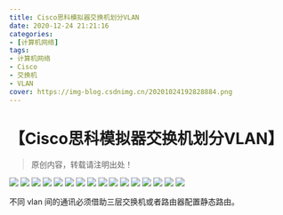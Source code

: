 ```yaml
---
title: Cisco思科模拟器交换机划分VLAN
date: 2020-12-24 21:21:16
categories:
- [计算机网络]
tags:
- 计算机网络
- Cisco
- 交换机
- VLAN
cover: https://img-blog.csdnimg.cn/20201024192828884.png
---
```


# 【Cisco思科模拟器交换机划分VLAN】

> 原创内容，转载请注明出处！



![](https://img-blog.csdnimg.cn/20201024192754527.jpg)
![](https://img-blog.csdnimg.cn/20201024192804712.png)
![](https://img-blog.csdnimg.cn/20201024192818612.png)
![](https://img-blog.csdnimg.cn/20201024192828884.png)
![](https://img-blog.csdnimg.cn/20201024192838216.png)
![](https://img-blog.csdnimg.cn/20201024192848814.png)
![](https://img-blog.csdnimg.cn/20201024192901336.png)
![](https://img-blog.csdnimg.cn/20201024192910143.png)
![](https://img-blog.csdnimg.cn/20201024192918883.png)
![](https://img-blog.csdnimg.cn/20201024192927400.png)
![](https://img-blog.csdnimg.cn/20201024192936369.png)
![](https://img-blog.csdnimg.cn/20201024192943991.png)
![](https://img-blog.csdnimg.cn/2020102419295249.png)
![](https://img-blog.csdnimg.cn/20201024193001146.png)
![](https://img-blog.csdnimg.cn/20201024193011254.png)
![](https://img-blog.csdnimg.cn/20201024193019771.png)

不同 vlan 间的通讯必须借助三层交换机或者路由器配置静态路由。
